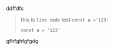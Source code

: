 ddffdfs
> this is `line code` test  `const a ='123'`
> 
> ```text
> const a = '123'
> ```

gfhfghfgfgdg